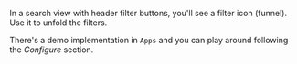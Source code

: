 In a search view with header filter buttons, you'll see a filter icon (funnel). Use it
to unfold the filters.

There's a demo implementation in `Apps` and you can play around following the *Configure*
section.
